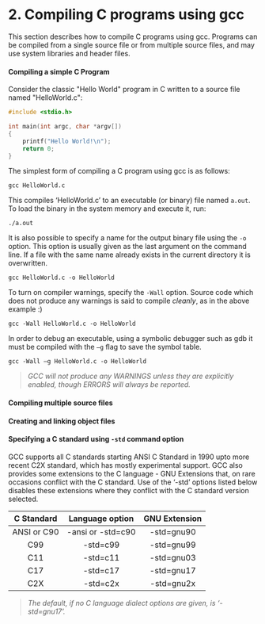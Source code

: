 # 2. Compiling C programs using gcc

This section describes how to compile C programs using gcc. Programs can be compiled from a single source file or from multiple source files, and may use system libraries and header files.

#### Compiling a simple C Program

Consider the classic "Hello World" program in C written to a source file named "HelloWorld.c":

```C
#include <stdio.h>

int main(int argc, char *argv[])
{
    printf("Hello World!\n");
    return 0;
}
```

The simplest form of compiling a C program using gcc is as follows:

```gcc HelloWorld.c```

This compiles ‘HelloWorld.c’ to an executable (or binary) file named ``a.out``. To load the binary in the system memory and execute it, run:

```./a.out```

It is also possible to specify a name for the output binary file using the ``-o`` option. This option is usually given as the last argument on the command line. If a file with the same name already exists in the current directory it is overwritten.

```gcc HelloWorld.c -o HelloWorld```

To turn on compiler warnings, specify the ``-Wall`` option. Source code which does not produce any warnings is said to compile *cleanly*, as in the above example :)

```gcc -Wall HelloWorld.c -o HelloWorld```

In order to debug an executable, using a symbolic debugger such as gdb it must be compiled with the ``–g`` flag to save the symbol table.

```gcc -Wall –g HelloWorld.c -o HelloWorld```

> *GCC will not produce any WARNINGS unless they are explicitly enabled, though ERRORS will always be reported.*

#### Compiling multiple source files

#### Creating and linking object files

#### Specifying a C standard using ``-std`` command option

GCC supports all C standards starting ANSI C Standard in 1990 upto more recent C2X standard, which has mostly experimental support. GCC also provides some extensions to the C language - GNU Extensions that, on rare occasions conflict with the C standard. Use of the ‘-std’ options listed below disables these extensions where they conflict with the C standard version selected.

|  C Standard |  Language option  | GNU Extension |
|:-----------:|:-----------------:|:-------------:|
| ANSI or C90 | -ansi or -std=c90 |  -std=gnu90   |
|     C99     |      -std=c99     |  -std=gnu99   |
|     C11     |      -std=c11     |  -std=gnu03   |
|     C17     |      -std=c17     |  -std=gnu17   |
|     C2X     |      -std=c2x     |  -std=gnu2x   |

> *The default, if no C language dialect options are given, is ‘-std=gnu17’.*
